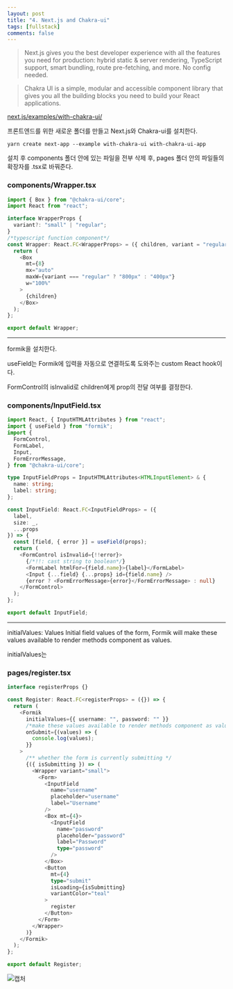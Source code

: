 ```yaml
---
layout: post
title: "4. Next.js and Chakra-ui"
tags: [fullstack]
comments: false
---
```


> Next.js gives you the best developer experience with all the features you need for production: hybrid static & server rendering, TypeScript support, smart bundling, route pre-fetching, and more. No config needed.

> Chakra UI is a simple, modular and accessible component library that gives you all the building blocks you need to build your React applications.

[next.js/examples/with-chakra-ui/](https://github.com/vercel/next.js/tree/canary/examples/with-chakra-ui)

프론트엔드를 위한 새로운 폴더를 만들고 Next.js와 Chakra-ui를 설치한다.

```
yarn create next-app --example with-chakra-ui with-chakra-ui-app
```

설치 후 components 폴더 안에 있는 파일을 전부 삭제 후, pages 폴더 안의 파일들의 확장자를 .tsx로 바꿔준다.

### components/Wrapper.tsx

```ts
import { Box } from "@chakra-ui/core";
import React from "react";

interface WrapperProps {
  variant?: "small" | "regular";
}
/*typescript function component*/
const Wrapper: React.FC<WrapperProps> = ({ children, variant = "regular" }) => {
  return (
    <Box
      mt={8}
      mx="auto"
      maxW={variant === "regular" ? "800px" : "400px"}
      w="100%"
    >
      {children}
    </Box>
  );
};

export default Wrapper;
```

---

formik을 설치한다.

useField는 Formik에 입력을 자동으로 연결하도록 도와주는 custom React hook이다.

FormControl의 isInvalid로 children에게 prop의 전달 여부를 결정한다.

### components/InputField.tsx

```ts
import React, { InputHTMLAttributes } from "react";
import { useField } from "formik";
import {
  FormControl,
  FormLabel,
  Input,
  FormErrorMessage,
} from "@chakra-ui/core";

type InputFieldProps = InputHTMLAttributes<HTMLInputElement> & {
  name: string;
  label: string;
};

const InputField: React.FC<InputFieldProps> = ({
  label,
  size: _,
  ...props
}) => {
  const [field, { error }] = useField(props);
  return (
    <FormControl isInvalid={!!error}>
      {/*!!: cast string to boolean*/}
      <FormLabel htmlFor={field.name}>{label}</FormLabel>
      <Input {...field} {...props} id={field.name} />
      {error ? <FormErrorMessage>{error}</FormErrorMessage> : null}
    </FormControl>
  );
};

export default InputField;
```

---

initialValues: Values
Initial field values of the form, Formik will make these values available to render methods component as values.

initialValues는

### pages/register.tsx

```ts
interface registerProps {}

const Register: React.FC<registerProps> = ({}) => {
  return (
    <Formik
      initialValues={{ username: "", password: "" }}
      /*make these values available to render methods component as values.*/
      onSubmit={(values) => {
        console.log(values);
      }}
    >
      /** whether the form is currently submitting */
      {({ isSubmitting }) => (
        <Wrapper variant="small">
          <Form>
            <InputField
              name="username"
              placeholder="username"
              label="Username"
            />
            <Box mt={4}>
              <InputField
                name="password"
                placeholder="password"
                label="Password"
                type="password"
              />
            </Box>
            <Button
              mt={4}
              type="submit"
              isLoading={isSubmitting}
              variantColor="teal"
            >
              register
            </Button>
          </Form>
        </Wrapper>
      )}
    </Formik>
  );
};

export default Register;
```

![캡처](https://user-images.githubusercontent.com/26412908/94889754-3be09680-04b8-11eb-86a2-2f97098b960c.PNG)
